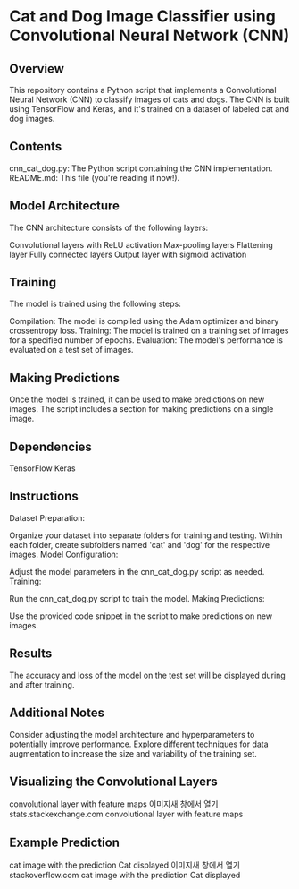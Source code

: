 
# Cat and Dog Image Classifier using Convolutional Neural Network (CNN)

## Overview

This repository contains a Python script that implements a Convolutional Neural Network (CNN) to classify images of cats and dogs. The CNN is built using TensorFlow and Keras, and it's trained on a dataset of labeled cat and dog images.

## Contents

cnn_cat_dog.py: The Python script containing the CNN implementation.
README.md: This file (you're reading it now!).
## Model Architecture

The CNN architecture consists of the following layers:

Convolutional layers with ReLU activation
Max-pooling layers
Flattening layer
Fully connected layers
Output layer with sigmoid activation
## Training

The model is trained using the following steps:

Compilation: The model is compiled using the Adam optimizer and binary crossentropy loss.
Training: The model is trained on a training set of images for a specified number of epochs.
Evaluation: The model's performance is evaluated on a test set of images.
## Making Predictions

Once the model is trained, it can be used to make predictions on new images. The script includes a section for making predictions on a single image.

## Dependencies

TensorFlow
Keras
## Instructions

Dataset Preparation:

Organize your dataset into separate folders for training and testing.
Within each folder, create subfolders named 'cat' and 'dog' for the respective images.
Model Configuration:

Adjust the model parameters in the cnn_cat_dog.py script as needed.
Training:

Run the cnn_cat_dog.py script to train the model.
Making Predictions:

Use the provided code snippet in the script to make predictions on new images.
## Results

The accuracy and loss of the model on the test set will be displayed during and after training.

## Additional Notes

Consider adjusting the model architecture and hyperparameters to potentially improve performance.
Explore different techniques for data augmentation to increase the size and variability of the training set.
## Visualizing the Convolutional Layers
convolutional layer with feature maps 이미지새 창에서 열기
stats.stackexchange.com
convolutional layer with feature maps

## Example Prediction
cat image with the prediction Cat displayed 이미지새 창에서 열기
stackoverflow.com
cat image with the prediction Cat displayed
